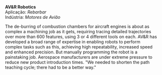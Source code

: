 **AV&R Robotics**
<br />Aplicação: *Rebarbar*
<br />Indústria: *Motores de Avião*

The de-burring of combustion chambers for aircraft engines is about as complex a machining job as it gets, requiring tracing detailed trajectories over more than 600 features, using 3 or 4 different tools on each. AV&R has developed a broad range of expertise in enabling robots to perform complex tasks such as this, achieving high repeatability, increased speed and enhanced precision. But manually programming the robot is a painstaking job. Aerospace manufacturers are under extreme pressure to reduce new product introduction times. "We needed to shorten the path teaching cycle; there had to be a better way."